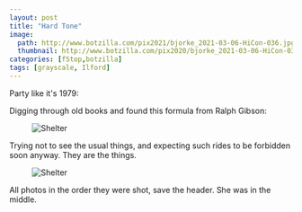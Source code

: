 ```yaml
---
layout: post
title: "Hard Tone"
image:
  path: http://www.botzilla.com/pix2021/bjorke_2021-03-06-HiCon-036.jpg
  thumbnail: http://www.botzilla.com/pix2020/bjorke_2021-03-06-HiCon-036.jpg
categories: [fStop,botzilla]
tags: [grayscale, Ilford]
---
```


Party like it's 1979:

Digging through old books and found this formula from Ralph Gibson: 

<!--more-->

<figure class="align-center">
<img alt="Shelter" src="http://botzilla.com/pix2020/bjorke_2021-03-06-HiCon-030.jpg">
</figure>

Trying not to see the usual things, and expecting such rides to be forbidden soon anyway. They are the things.


<figure class="align-center">
<img alt="Shelter" src="http://botzilla.com/pix2020/bjorke_2021-03-06-HiCon-003.jpg">
</figure>


All photos in the order they were shot, save the header. She was in the middle.
